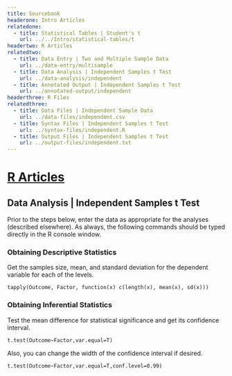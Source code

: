 ```yaml
---
title: Sourcebook
headerone: Intro Articles
relatedone:
  - title: Statistical Tables | Student's t
    url: ../../Intro/statistical-tables/t
headertwo: R Articles
relatedtwo:
  - title: Data Entry | Two and Multiple Sample Data
    url: ../data-entry/multisample
  - title: Data Analysis | Independent Samples t Test
    url: ../data-analysis/independent
  - title: Annotated Output | Independent Samples t Test
    url: ../annotated-output/independent
headerthree: R Files
relatedthree:
  - title: Data Files | Independent Sample Data
    url: ../data-files/independent.csv
  - title: Syntax Files | Independent Samples t Test
    url: ../syntax-files/independent.R
  - title: Output Files | Independent Samples t Test
    url: ../output-files/independent.txt
---
```


# [R Articles](../index.md)

## Data Analysis | Independent Samples t Test

Prior to the steps below, enter the data as appropriate for the analyses (described elsewhere). As always, the following commands should be typed directly in the R console window.

### Obtaining Descriptive Statistics

Get the samples size, mean, and standard deviation for the dependent variable for each of the levels.

```{r}
tapply(Outcome, Factor, function(x) c(length(x), mean(x), sd(x)))
```

### Obtaining Inferential Statistics

Test the mean difference for statistical significance and get its confidence interval.

```{r}
t.test(Outcome~Factor,var.equal=T)
```

Also, you can change the width of the confidence interval if desired.

```{r}
t.test(Outcome~Factor,var.equal=T,conf.level=0.99)
```
